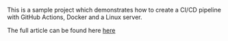 This is a sample project which demonstrates how to create a CI/CD pipeline with GitHub Actions, Docker and a Linux server.

The full article can be found here [here](https://daniel-vetter86.medium.com/building-a-ci-cd-pipeline-with-asp-net-core-github-actions-docker-and-a-linux-server-3fc5271ebbe4)

